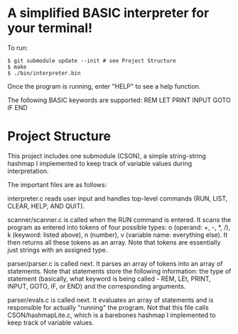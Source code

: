 # A simplified BASIC interpreter for your terminal!

To run:
```
$ git submodule update --init # see Project Structure
$ make
$ ./bin/interpreter.bin
```
Once the program is running, enter "HELP" to see a help function.

The following BASIC keywords are supported:
REM 
LET
PRINT
INPUT
GOTO
IF
END

# Project Structure

This project includes one submodule (CSON), a simple string-string hashmap I implemented to keep track of variable values during interpretation.

The important files are as follows:

interpreter.c reads user input and handles top-level commands (RUN, LIST, CLEAR, HELP, AND QUIT).

scanner/scanner.c is called when the RUN command is entered. It scans the program as entered into tokens of four possible types: o (operand: +, -, *, /), k (keyword: listed above), n (number), v (variable name: everything else). It then returns all these tokens as an array. Note that tokens are essentially just strings with an assigned type.

parser/parser.c is called next. It parses an array of tokens into an array of statements. Note that statements store the following information: the type of statement (basically, what keyword is being called - REM, LEt, PRINT, INPUT, GOTO, IF, or END) and the corresponding arguments.

parser/evals.c is called next. It evaluates an array of statements and is responsible for actually "running" the program. Not that this file calls CSON/hashmapLite.c, which is a barebones hashmap I implemented to keep track of variable values.
